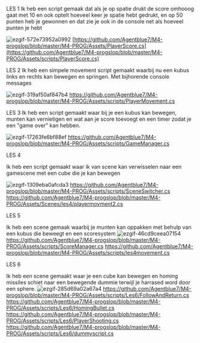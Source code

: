 LES 1
Ik heb een script gemaak dat als je op spatie drukt de score omhooog gaat met 10 en ook optelt hoeveel keer je spatie hebt gedrukt, en op 50 punten heb je gewonnen en dat zie je ook in de console net als hoeveel punten je hebt 

![ezgif-572e73952a0992](https://github.com/user-attachments/assets/154b3f66-9173-44f4-91d3-b8110cd3d8e8)
[https://github.com/Agentblue7/M4-progslop/blob/master/M4-PROG/Assets/PlayerScore.cs](https://github.com/Agentblue7/M4-progslop/blob/master/M4-PROG/Assets/scripts/PlayerScore.cs)


LES 2
Ik heb een simpele movement script gemaakt waarbij nu een kubus links en rechts kan bewegen en springen. Met bijhorende console messages

![ezgif-319af50af847b4](https://github.com/user-attachments/assets/f9aec416-13bc-4e2b-b96e-72e78f89e419)
https://github.com/Agentblue7/M4-progslop/blob/master/M4-PROG/Assets/scripts/PlayerMovement.cs

LES 3
Ik heb een script gemaakt waar bij je een kubus kan bewegen, munten kan vernietigen en wat aan je score toevoegt en een timer zodat je een "game over" kan hebben.

![ezgif-17263fe6bf88ef](https://github.com/user-attachments/assets/bd7a6b85-98df-4d3a-870c-e5645314355e)
https://github.com/Agentblue7/M4-progslop/blob/master/M4-PROG/Assets/scripts/GameManager.cs

LES 4

Ik heb een script gemaakt waar ik van scene kan verwisselen naar een gamescene met een cube die je kan bewegen

![ezgif-1309eba0afcda3](https://github.com/user-attachments/assets/70710551-d462-4f53-971e-ed8556422a34)
https://github.com/Agentblue7/M4-progslop/blob/master/M4-PROG/Assets/scripts/SceneSwitcher.cs
https://github.com/Agentblue7/M4-progslop/blob/master/M4-PROG/Assets/Scenes/les4/playermovment2.cs

LES 5

Ik heb een scene gemaak waarbij je munten kan oppakken met behulp van een kubus die beweegt en een scoresystem
![ezgif-46cd9ceea07154](https://github.com/user-attachments/assets/fe6f9cc2-f761-429a-b246-5a42b686bfb4)
https://github.com/Agentblue7/M4-progslop/blob/master/M4-PROG/Assets/scripts/ScoreManager.cs
https://github.com/Agentblue7/M4-progslop/blob/master/M4-PROG/Assets/scripts/les4movement.cs

LES 6

Ik heb een scene gemaakt waar je een cube kan bewegen en homing missiles schiet naar een bewegende dummie
terwijl je harrased word door een sphere.
![ezgif-285d69a02a67a4](https://github.com/user-attachments/assets/215cd11f-0c52-4fb6-8c4e-47b9942ecea2)
https://github.com/Agentblue7/M4-progslop/blob/master/M4-PROG/Assets/scripts/Les6/FollowAndReturn.cs
https://github.com/Agentblue7/M4-progslop/blob/master/M4-PROG/Assets/scripts/Les6/HomingBullet.cs
https://github.com/Agentblue7/M4-progslop/blob/master/M4-PROG/Assets/scripts/Les6/PlayerShooting.cs
https://github.com/Agentblue7/M4-progslop/blob/master/M4-PROG/Assets/scripts/Les6/dummyscript.cs



